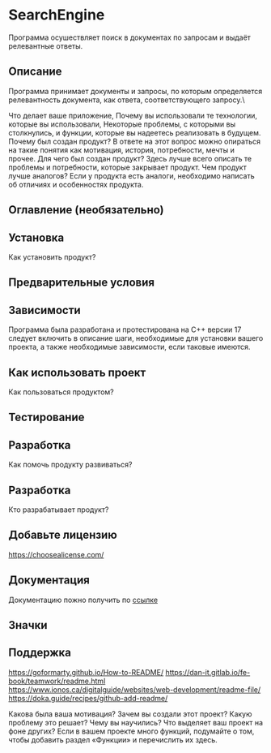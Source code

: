 # SearchEngine
Программа осушествляет поиск в документах по запросам и выдаёт релевантные ответы.

## Описание

Программа принимает документы и запросы, по которым определяется релевантность документа, как ответа, соответствующего запросу.\

Что делает ваше приложение,
Почему вы использовали те технологии, которые вы использовали,
Некоторые проблемы, с которыми вы столкнулись, и функции, которые вы надеетесь реализовать в будущем.
Почему был создан продукт? В ответе на этот вопрос можно опираться на такие понятия как мотивация, история, потребности, мечты и прочее.
Для чего был создан продукт? Здесь лучше всего описать те проблемы и потребности, которые закрывает продукт.
Чем продукт лучше аналогов? Если у продукта есть аналоги, необходимо написать об отличиях и особенностях продукта.
## Оглавление (необязательно)
## Установка
Как установить продукт?
## Предварительные условия
## Зависимости
Программа была разработана и протестирована на С++ версии 17
следует включить в описание шаги, необходимые для установки вашего проекта, а также необходимые зависимости, если таковые имеются.
## Как использовать проект
Как пользоваться продуктом? 
## Тестирование
## Разработка
Как помочь продукту развиваться? 
## Разработка
Кто разрабатывает продукт?
## Добавьте лицензию
https://choosealicense.com/
## Документация
Документацию пожно получить по [ссылке](./docs/ru/index.md)
## Значки
## Поддержка

https://goformarty.github.io/How-to-README/
https://dan-it.gitlab.io/fe-book/teamwork/readme.html
https://www.ionos.ca/digitalguide/websites/web-development/readme-file/
https://doka.guide/recipes/github-add-readme/

Какова была ваша мотивация?
Зачем вы создали этот проект?
Какую проблему это решает?
Чему вы научились?
Что выделяет ваш проект на фоне других? Если в вашем проекте много функций, подумайте о том, чтобы добавить раздел «Функции» и перечислить их здесь.
